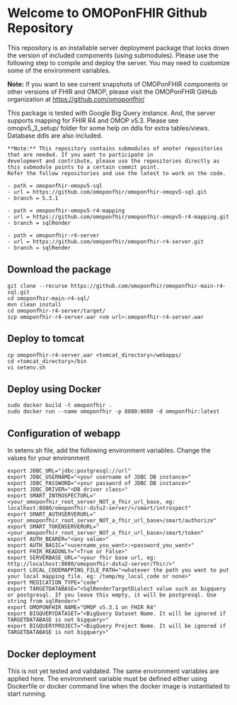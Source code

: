 # Welcome to OMOPonFHIR Github Repository

This repository is an installable server deployment package that locks down the version of included components (using submodules). Please use the following step to compile and deploy the server. You may need to customize some of the environment variables. 

**Note:** If you want to see current snapshots of OMOPonFHIR components or other versions of FHIR and OMOP, please visit the OMOPonFHIR GitHub organization at https://github.com/omoponfhir/

This package is tested with Google Big Query instance. And, the server supports mapping for FHIR R4 and OMOP v5.3. Please see omopv5_3_setup/ folder for some help on ddls for extra tables/views. Database ddls are also included. 

```
**Note:** This repository contains submodules of anoter repositories that are needed. If you want to participate in 
development and contribute, please use the repositories directly as this submodule points to a certain commit point. 
Refer the follow repositories and use the latest to work on the code.

- path = omoponfhir-omopv5-sql
- url = https://github.com/omoponfhir/omoponfhir-omopv5-sql.git
- branch = 5.3.1

- path = omoponfhir-omopv5-r4-mapping
- url = https://github.com/omoponfhir/omoponfhir-omopv5-r4-mapping.git
- branch = sqlRender

- path = omoponfhir-r4-server
- url = https://github.com/omoponfhir/omoponfhir-r4-server.git
- branch = sqlRender
```
        
## Download the package
```
git clone --recurse https://github.com/omoponfhir/omoponfhir-main-r4-sql.git
cd omoponfhir-main-r4-sql/
mvn clean install
cd omoponfhir-r4-server/target/
scp omoponfhir-r4-server.war <vm url>:omoponfhir-r4-server.war
```

## Deploy to tomcat ##
```
cp omoponfhir-r4-server.war <tomcat_directory>/webapps/
cd <tomcat_directory>/bin
vi setenv.sh
```
## Deploy using Docker
```
sudo docker build -t omoponfhir .
sudo docker run --name omoponfhir -p 8080:8080 -d omoponfhir:latest
```
## Configuration of webapp
In setenv.sh file, add the following environment variables. Change the values for your environment 
```
export JDBC_URL="jdbc:postgresql://url"
export JDBC_USERNAME="<your username of JDBC DB instance>"
export JDBC_PASSWORD="<your password of JDBC DB instance>"
export JDBC_DRIVER="<DB driver class>"
export SMART_INTROSPECTURL="<your_omoponfhir_root_server_NOT_a_fhir_url_base, eg: localhost:8080/omoponfhir-dstu2-server/>/smart/introspect"
export SMART_AUTHSERVERURL="<your_omoponfhir_root_server_NOT_a_fhir_url_base>/smart/authorize"
export SMART_TOKENSERVERURL="<your_omoponfhir_root_server_NOT_a_fhir_url_base>/smart/token"
export AUTH_BEARER="<any value>"
export AUTH_BASIC="<username_you_want>:<password_you_want>"
export FHIR_READONLY="<True or False>"
export SERVERBASE_URL="<your fhir base url, eg: http://localhost:8080/omoponfhir-dstu2-server/fhir/>"
export LOCAL_CODEMAPPING_FILE_PATH="<whatever the path you want to put your local mapping file. eg: /temp/my_local_code or none>"
export MEDICATION_TYPE="code"
export TARGETDATABASE="<SqlRenderTargetDialect value such as bigquery or postgresql. If you leave this empty, it will be postgresql. Use string from sqlRender>"
export OMOPONFHIR_NAME="OMOP v5.3.1 on FHIR R4"
export BIGQUERYDATASET="<BigQuery Dataset Name. It will be ignored if TARGETDATABASE is not bigquery>"
export BIGQUERYPROJECT="<BigQuery Project Name. It will be ignored if TARGETDATABASE is not bigquery>"
```

## Docker deployment
This is not yet tested and validated. The same environment variables are applied here. The environment variable must be defined either using Dockerfile or docker command line when the docker image is instantiated to start running.
